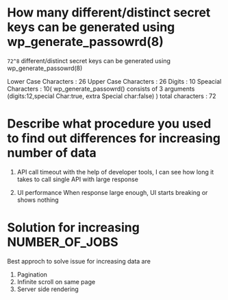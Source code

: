 # How many different/distinct secret keys can be generated using wp_generate_passowrd(8)
`72^8` different/distinct secret keys can be generated using wp_generate_passowrd(8)

<!-- Explaination -->
Lower Case Characters : 26
Upper Case Characters : 26
Digits : 10
Speacial Characters : 10( wp_generate_passowrd() consists of 3 arguments (digits:12,special Char:true, extra Special char:false) )
total characters : 72 

# Describe what procedure you used to find out differences for increasing number of data
<!-- Explaination -->
1. API call timeout
with the help of developer tools, I can see how long it takes to call single API with large response 

2. UI performance
When response large enough, UI starts breaking or shows nothing 

# Solution for increasing NUMBER_OF_JOBS
Best approch to solve issue for increasing data are 
1. Pagination
2. Infinite scroll on same page
3. Server side rendering





